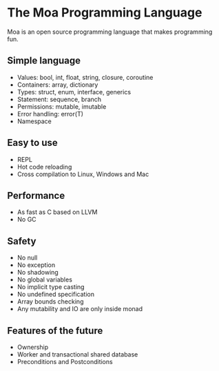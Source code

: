 # The Moa Programming Language
Moa is an open source programming language that makes programming fun.

## Simple language
- Values: bool, int, float, string, closure, coroutine
- Containers: array, dictionary
- Types: struct, enum, interface, generics
- Statement: sequence, branch
- Permissions: mutable, imutable
- Error handling: error(T)
- Namespace

## Easy to use
- REPL
- Hot code reloading
- Cross compilation to Linux, Windows and Mac

## Performance
- As fast as C based on LLVM
- No GC

## Safety
- No null
- No exception
- No shadowing
- No global variables
- No implicit type casting
- No undefined specification
- Array bounds checking
- Any mutability and IO are only inside monad

## Features of the future
- Ownership
- Worker and transactional shared database
- Preconditions and Postconditions
